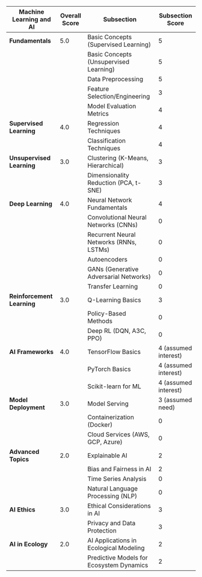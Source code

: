| **Machine Learning and AI** | **Overall Score** | **Subsection**                           | **Subsection Score** |
|------------------------------|-------------------|------------------------------------------|----------------------|
| **Fundamentals**             | 5.0               | Basic Concepts (Supervised Learning)      | 5                    |
|                              |                   | Basic Concepts (Unsupervised Learning)    | 5                    |
|                              |                   | Data Preprocessing                        | 5                    |
|                              |                   | Feature Selection/Engineering             | 3                    |
|                              |                   | Model Evaluation Metrics                  | 4                    |
| **Supervised Learning**      | 4.0               | Regression Techniques                     | 4                    |
|                              |                   | Classification Techniques                 | 4                    |
| **Unsupervised Learning**    | 3.0               | Clustering (K-Means, Hierarchical)        | 3                    |
|                              |                   | Dimensionality Reduction (PCA, t-SNE)     | 3                    |
| **Deep Learning**            | 4.0               | Neural Network Fundamentals               | 4                    |
|                              |                   | Convolutional Neural Networks (CNNs)      | 0                    |
|                              |                   | Recurrent Neural Networks (RNNs, LSTMs)   | 0                    |
|                              |                   | Autoencoders                              | 0                    |
|                              |                   | GANs (Generative Adversarial Networks)    | 0                    |
|                              |                   | Transfer Learning                         | 0                    |
| **Reinforcement Learning**   | 3.0               | Q-Learning Basics                         | 3                    |
|                              |                   | Policy-Based Methods                      | 0                    |
|                              |                   | Deep RL (DQN, A3C, PPO)                   | 0                    |
| **AI Frameworks**            | 4.0               | TensorFlow Basics                         | 4 (assumed interest) |
|                              |                   | PyTorch Basics                            | 4 (assumed interest) |
|                              |                   | Scikit-learn for ML                       | 4 (assumed interest) |
| **Model Deployment**         | 3.0               | Model Serving                             | 3 (assumed need)     |
|                              |                   | Containerization (Docker)                 | 0                    |
|                              |                   | Cloud Services (AWS, GCP, Azure)          | 0                    |
| **Advanced Topics**          | 2.0               | Explainable AI                            | 2                    |
|                              |                   | Bias and Fairness in AI                   | 2                    |
|                              |                   | Time Series Analysis                      | 0                    |
|                              |                   | Natural Language Processing (NLP)         | 0                    |
| **AI Ethics**                | 3.0               | Ethical Considerations in AI              | 3                    |
|                              |                   | Privacy and Data Protection               | 3                    |
| **AI in Ecology**            | 2.0               | AI Applications in Ecological Modeling    | 2                    |
|                              |                   | Predictive Models for Ecosystem Dynamics  | 2                    |